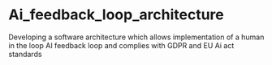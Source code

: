 # Ai_feedback_loop_architecture
Developing a software architecture which allows implementation of a human in the loop AI feedback loop and complies with GDPR and EU Ai act standards
